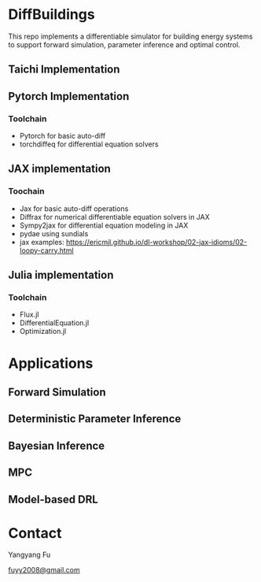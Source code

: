 # DiffBuildings
This repo implements a differentiable simulator for building energy systems to support forward simulation, parameter inference and optimal control.

## Taichi Implementation


## Pytorch Implementation
### Toolchain
- Pytorch for basic auto-diff
- torchdiffeq for differential equation solvers

## JAX implementation

### Toochain
- Jax for basic auto-diff operations
- Diffrax for numerical differentiable equation solvers in JAX
- Sympy2jax for differential equation modeling in JAX
- pydae using sundials
- jax examples: https://ericmjl.github.io/dl-workshop/02-jax-idioms/02-loopy-carry.html

## Julia implementation


### Toolchain
- Flux.jl
- DifferentialEquation.jl
- Optimization.jl

# Applications
## Forward Simulation

## Deterministic Parameter Inference

## Bayesian Inference

## MPC

## Model-based DRL


# Contact

Yangyang Fu

fuyy2008@gmail.com
